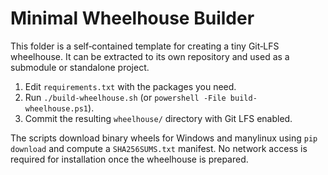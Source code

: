 # Minimal Wheelhouse Builder

This folder is a self‑contained template for creating a tiny Git‑LFS
wheelhouse. It can be extracted to its own repository and used as a
submodule or standalone project.

1. Edit `requirements.txt` with the packages you need.
2. Run `./build-wheelhouse.sh` (or `powershell -File build-wheelhouse.ps1`).
3. Commit the resulting `wheelhouse/` directory with Git LFS enabled.

The scripts download binary wheels for Windows and manylinux using
`pip download` and compute a `SHA256SUMS.txt` manifest. No network access
is required for installation once the wheelhouse is prepared.
